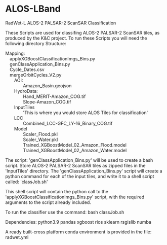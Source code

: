 # ALOS-LBand
RadWet-L ALOS-2 PALSAR-2 ScanSAR Classification 

These Scripts are used for classifing ALOS-2 PALSAR-2 ScanSAR tiles, as produced by the K&C project. To run these Scripts you will need the following directory Structure:

Mapping:
<br />&emsp;applyXGBoostClassificationImgs_Bins.py
<br />&emsp;genClassApplication_Bins.py
<br />&emsp;Cycle_Dates.csv
<br />&emsp;mergeOrbitCycles_V2.py
<br />&emsp;&emsp;AOI:
<br />&emsp;&emsp;&emsp;&emsp;Amazon_Basin.geojson
<br />&emsp;&emsp;HydroData:
<br />&emsp;&emsp;&emsp;&emsp;Hand_MERIT-Amazon_COG.tif
<br />&emsp;&emsp;&emsp;&emsp;Slope-Amazon_COG.tif
<br />&emsp;&emsp;InputTiles 
<br />&emsp;&emsp;&emsp;&emsp;'This is where you would store ALOS Tiles for classification'
<br />&emsp;&emsp;LCC
<br />&emsp;&emsp;&emsp;&emsp;Combined_LCC-GFC_LY-16_Binary_COG.tif
<br />&emsp;&emsp;Model
<br />&emsp;&emsp;&emsp;&emsp;Scaler_Flood.pkl
<br />&emsp;&emsp;&emsp;&emsp;Scaler_Water.pkl
<br />&emsp;&emsp;&emsp;&emsp;Trained_XGBoostModel_02_Amazon_Flood.model
<br />&emsp;&emsp;&emsp;&emsp;Trained_XGBoostModel_02_Amazon_Water.model
		
The script: 'genClassApplication_Bins.py' will be used to create a bash script. Store ALOS-2 PALSAR-2 ScanSAR tiles as zipped files in the 'InputTiles' directory. The 'genClassApplication_Bins.py' script will create a python command for each of the input tiles, and write it to a shell script called: 'classJob.sh'

This shell script will contain the python call to the 'applyXGBoostClassificationImgs_Bins.py' script, with the required arguments to the script already included.

To run the classifier use the command: bash classJob.sh

Dependencies:
python3.9
pandas
xgboost
rios
sklearn
rsgislib
numba

A ready built-cross platform conda environment is provided in the file: radwet.yml








